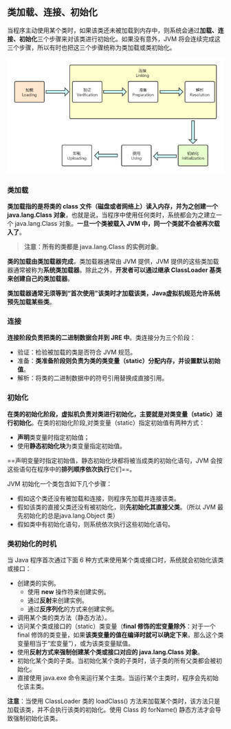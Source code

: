 ## 类加载、连接、初始化

当程序主动使用某个类时，如果该类还未被加载到内存中，则系统会通过**加载、连接、初始化**三个步骤来对该类进行初始化。如果没有意外，JVM 将会连续完成这三个步骤，所以有时也把这三个步骤统称为类加载或类初始化。

![class-life-cycle](assets/class-life-cycle.png)

### 类加载

**类加载指的是将类的 class 文件（磁盘或者网络上）读入内存，并为之创建一个 java.lang.Class 对象**，也就是说，当程序中使用任何类时，系统都会为之建立一个 java.lang.Class 对象。**一旦一个类被载入 JVM 中，同一个类就不会被再次载入了**。

> **注意：所有的类都是 java.lang.Class 的实例对象**。

**类的加载由类加载器完成**，类加载器通常由 JVM 提供，JVM 提供的这些类加载器通常被称为**系统类加载器**。除此之外，**开发者可以通过继承 ClassLoader 基类来创建自己的类加载器**。

**类加载器通常无须等到“首次使用”该类时才加载该类，Java虚拟机规范允许系统预先加载某些类**。



### 连接

**连接阶段负责把类的二进制数据合并到 JRE 中**。类连接分为三个阶段：

- 验证：检验被加载的类是否符合 JVM 规范。
- 准备：**类准备阶段则负责为类的类变量（static）分配内存，并设置默认初始值**。
- 解析：将类的二进制数据中的符号引用替换成直接引用。



### 初始化

**在类的初始化阶段，虚拟机负责对类进行初始化，主要就是对类变量（static）进行初始化**。在类的初始化阶段,对类变量（static）指定初始值有两种方式：

- **声明**类变量时指定初始值；
- 使用**静态初始化块**为类变量指定初始值。

==声明变量时指定初始值，静态初始化块都将被当成类的初始化语句，JVM 会按这些语句在程序中的**排列顺序依次执行**它们==。

JVM 初始化一个类包含如下几个步骤：

- 假如这个类还没有被加载和连接，则程序先加载并连接该类。
- 假如该类的直接父类还没有被初始化，则**先初始化其直接父类**。（所以 JVM 最先初始化的总是java.lang.Object 类）
- 假如类中有初始化语句，则系统依次执行这些初始化语句。



### 类初始化的时机

当 Java 程序首次通过下面 6 种方式来使用某个类或接口时，系统就会初始化该类或接口：

- 创建类的实例。
  - 使用 **new** 操作符来创建实例。
  - 通过**反射**来创建实例。
  - 通过**反序列化**的方式来创建实例。
- 调用某个类的类方法（静态方法）。
- 访问某个类或接口的（static）类变量（**final 修饰的宏变量除外**：对于一个 final 修饰的类变量，如果**该类变量的值在编译时就可以确定下来**，那么这个类变量相当于“宏变量”），或为该类变量赋值。
- 使用**反射方式来强制创建某个类或接口对应的 java.lang.Class 对象**。
- 初始化某个类的子类。当初始化某个类的子类时，该子类的所有父类都会被初始化。
- 直接使用 java.exe 命令来运行某个主类。当运行某个主类时，程序会先初始化该主类。

**注意**：当使用 ClassLoader 类的 loadClass() 方法来加载某个类时，该方法只是加载该类，并不会执行该类的初始化。使用 Class 的 forName() 静态方法才会导致强制初始化该类。
